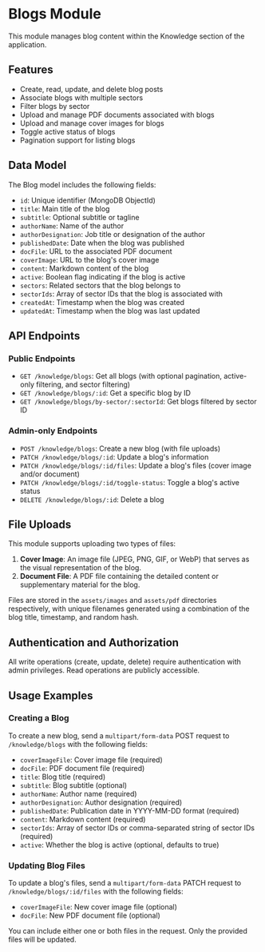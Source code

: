 # Blogs Module

This module manages blog content within the Knowledge section of the application.

## Features

- Create, read, update, and delete blog posts
- Associate blogs with multiple sectors
- Filter blogs by sector
- Upload and manage PDF documents associated with blogs
- Upload and manage cover images for blogs
- Toggle active status of blogs
- Pagination support for listing blogs

## Data Model

The Blog model includes the following fields:

- `id`: Unique identifier (MongoDB ObjectId)
- `title`: Main title of the blog
- `subtitle`: Optional subtitle or tagline
- `authorName`: Name of the author
- `authorDesignation`: Job title or designation of the author
- `publishedDate`: Date when the blog was published
- `docFile`: URL to the associated PDF document
- `coverImage`: URL to the blog's cover image
- `content`: Markdown content of the blog
- `active`: Boolean flag indicating if the blog is active
- `sectors`: Related sectors that the blog belongs to
- `sectorIds`: Array of sector IDs that the blog is associated with
- `createdAt`: Timestamp when the blog was created
- `updatedAt`: Timestamp when the blog was last updated

## API Endpoints

### Public Endpoints

- `GET /knowledge/blogs`: Get all blogs (with optional pagination, active-only filtering, and sector filtering)
- `GET /knowledge/blogs/:id`: Get a specific blog by ID
- `GET /knowledge/blogs/by-sector/:sectorId`: Get blogs filtered by sector ID

### Admin-only Endpoints

- `POST /knowledge/blogs`: Create a new blog (with file uploads)
- `PATCH /knowledge/blogs/:id`: Update a blog's information
- `PATCH /knowledge/blogs/:id/files`: Update a blog's files (cover image and/or document)
- `PATCH /knowledge/blogs/:id/toggle-status`: Toggle a blog's active status
- `DELETE /knowledge/blogs/:id`: Delete a blog

## File Uploads

This module supports uploading two types of files:

1. **Cover Image**: An image file (JPEG, PNG, GIF, or WebP) that serves as the visual representation of the blog.
2. **Document File**: A PDF file containing the detailed content or supplementary material for the blog.

Files are stored in the `assets/images` and `assets/pdf` directories respectively, with unique filenames generated using a combination of the blog title, timestamp, and random hash.

## Authentication and Authorization

All write operations (create, update, delete) require authentication with admin privileges. Read operations are publicly accessible.

## Usage Examples

### Creating a Blog

To create a new blog, send a `multipart/form-data` POST request to `/knowledge/blogs` with the following fields:

- `coverImageFile`: Cover image file (required)
- `docFile`: PDF document file (required)
- `title`: Blog title (required)
- `subtitle`: Blog subtitle (optional)
- `authorName`: Author name (required)
- `authorDesignation`: Author designation (required)
- `publishedDate`: Publication date in YYYY-MM-DD format (required)
- `content`: Markdown content (required)
- `sectorIds`: Array of sector IDs or comma-separated string of sector IDs (required)
- `active`: Whether the blog is active (optional, defaults to true)

### Updating Blog Files

To update a blog's files, send a `multipart/form-data` PATCH request to `/knowledge/blogs/:id/files` with the following fields:

- `coverImageFile`: New cover image file (optional)
- `docFile`: New PDF document file (optional)

You can include either one or both files in the request. Only the provided files will be updated.
